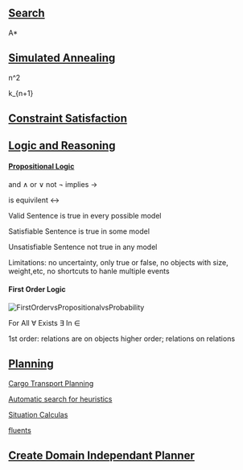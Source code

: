 ## [Search](https://tinyurl.com/yczrw7sj)
A*
## [Simulated Annealing](https://tinyurl.com/yarh8ho8)

n^2

k_{n+1}

## [Constraint Satisfaction](https://tinyurl.com/ydfsncjy)
## [Logic and Reasoning](https://tinyurl.com/ybsrmfua)
#### [Propositional Logic](https://tinyurl.com/ycnv6co3)

and &and; or &or; not &not; implies &rarr;

is equivilent &harr;

Valid Sentence is true in every possible model

Satisfiable Sentence is true in some model

Unsatisfiable Sentence not true in any model

Limitations: no uncertainty, only true or false, no objects with size, weight,etc, no shortcuts to hanle multiple events

#### First Order Logic
![FirstOrdervsPropositionalvsProbability](images/FirstOrdervsPropositionalvsProbability.png)

For All &forall;  Exists &exist;  In &in;

1st order: relations are on objects  higher order; relations on relations

## [Planning](https://tinyurl.com/ybkjq6dg)

[Cargo Transport Planning](https://tinyurl.com/ycjve8rw)

[Automatic search for heuristics](https://tinyurl.com/y9jqqfgx)

[Situation Calculas](https://tinyurl.com/y9aj6je2)

[fluents](https://tinyurl.com/y75ebjnw)

## [Create Domain Independant Planner](https://tinyurl.com/yc2gd8hb)
